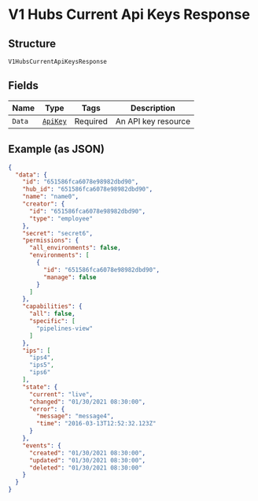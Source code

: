 
# V1 Hubs Current Api Keys Response

## Structure

`V1HubsCurrentApiKeysResponse`

## Fields

| Name | Type | Tags | Description |
|  --- | --- | --- | --- |
| `Data` | [`ApiKey`](../../doc/models/api-key.md) | Required | An API key resource |

## Example (as JSON)

```json
{
  "data": {
    "id": "651586fca6078e98982dbd90",
    "hub_id": "651586fca6078e98982dbd90",
    "name": "name0",
    "creator": {
      "id": "651586fca6078e98982dbd90",
      "type": "employee"
    },
    "secret": "secret6",
    "permissions": {
      "all_environments": false,
      "environments": [
        {
          "id": "651586fca6078e98982dbd90",
          "manage": false
        }
      ]
    },
    "capabilities": {
      "all": false,
      "specific": [
        "pipelines-view"
      ]
    },
    "ips": [
      "ips4",
      "ips5",
      "ips6"
    ],
    "state": {
      "current": "live",
      "changed": "01/30/2021 08:30:00",
      "error": {
        "message": "message4",
        "time": "2016-03-13T12:52:32.123Z"
      }
    },
    "events": {
      "created": "01/30/2021 08:30:00",
      "updated": "01/30/2021 08:30:00",
      "deleted": "01/30/2021 08:30:00"
    }
  }
}
```

